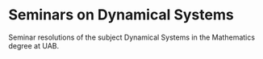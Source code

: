 # Seminars on Dynamical Systems

Seminar resolutions of the subject Dynamical Systems in the Mathematics degree at UAB.
